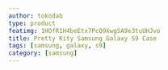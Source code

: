```yaml
---
author: tokodab
type: product
featimg: 1HOfR1H4beEtx7PcQ9kwgSA9e3tuUHJvo
title: Pretty Kity Samsung Galaxy S9 Case
tags: [samsung, galaxy, s9]
category: [samsung]
---
```

